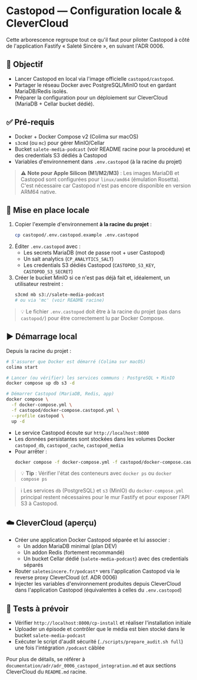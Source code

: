 # Castopod — Configuration locale & CleverCloud

Cette arborescence regroupe tout ce qu'il faut pour piloter Castopod à côté de l'application Fastify « Saleté Sincère », en suivant l'ADR 0006.

## 🎯 Objectif
- Lancer Castopod en local via l'image officielle `castopod/castopod`.
- Partager le réseau Docker avec PostgreSQL/MinIO tout en gardant MariaDB/Redis isolés.
- Préparer la configuration pour un déploiement sur CleverCloud (MariaDB + Cellar bucket dédié).

## ✅ Pré-requis
- Docker + Docker Compose v2 (Colima sur macOS)
- `s3cmd` (ou `mc`) pour gérer MinIO/Cellar
- Bucket `salete-media-podcast` (voir README racine pour la procédure) et des credentials S3 dédiés à Castopod
- Variables d'environnement dans `.env.castopod` (à la racine du projet)

> ⚠️ **Note pour Apple Silicon (M1/M2/M3)** : Les images MariaDB et Castopod sont configurées pour `linux/amd64` (émulation Rosetta). C'est nécessaire car Castopod n'est pas encore disponible en version ARM64 native.

## 🔧 Mise en place locale
1. Copier l'exemple d'environnement **à la racine du projet** :
   ```bash
   cp castopod/.env.castopod.example .env.castopod
   ```
2. Éditer `.env.castopod` avec :
   - Les secrets MariaDB (mot de passe root + user Castopod)
   - Un salt analytics (`CP_ANALYTICS_SALT`)
   - Les credentials S3 dédiés Castopod (`CASTOPOD_S3_KEY`, `CASTOPOD_S3_SECRET`)
3. Créer le bucket MinIO si ce n'est pas déjà fait et, idéalement, un utilisateur restreint :
   ```bash
   s3cmd mb s3://salete-media-podcast
   # ou via 'mc' (voir README racine)
   ```

> 💡 Le fichier `.env.castopod` doit être à la racine du projet (pas dans `castopod/`) pour être correctement lu par Docker Compose.

## ▶️ Démarrage local
Depuis la racine du projet :
```bash
# S'assurer que Docker est démarré (Colima sur macOS)
colima start

# Lancer (ou vérifier) les services communs : PostgreSQL + MinIO
docker compose up db s3 -d

# Démarrer Castopod (MariaDB, Redis, app)
docker compose \
  -f docker-compose.yml \
  -f castopod/docker-compose.castopod.yml \
  --profile castopod \
  up -d
```

- Le service Castopod écoute sur `http://localhost:8000`
- Les données persistantes sont stockées dans les volumes Docker `castopod_db`, `castopod_cache`, `castopod_media`
- Pour arrêter :
  ```bash
  docker compose -f docker-compose.yml -f castopod/docker-compose.castopod.yml --profile castopod down
  ```

> 💡 **Tip** : Vérifier l'état des conteneurs avec `docker ps` ou `docker compose ps`

> ℹ️ Les services `db` (PostgreSQL) et `s3` (MinIO) du `docker-compose.yml` principal restent nécessaires pour le mur Fastify et pour exposer l'API S3 à Castopod.

## ☁️ CleverCloud (aperçu)
- Créer une application Docker Castopod séparée et lui associer :
  - Un addon MariaDB minimal (plan DEV)
  - Un addon Redis (fortement recommandé)
  - Un bucket Cellar dédié (`salete-media-podcast`) avec des credentials séparés
- Router `saletesincere.fr/podcast*` vers l'application Castopod via le reverse proxy CleverCloud (cf. ADR 0006)
- Injecter les variables d'environnement produites depuis CleverCloud dans l'application Castopod (équivalentes à celles du `.env.castopod`)

## 🧪 Tests à prévoir
- Vérifier `http://localhost:8000/cp-install` et réaliser l'installation initiale
- Uploader un épisode et contrôler que le média est bien stocké dans le bucket `salete-media-podcast`
- Exécuter le script d'audit sécurité (`./scripts/prepare_audit.sh full`) une fois l'intégration `/podcast` câblée

Pour plus de détails, se référer à `documentation/adr/adr_0006_castopod_integration.md` et aux sections CleverCloud du `README.md` racine.
